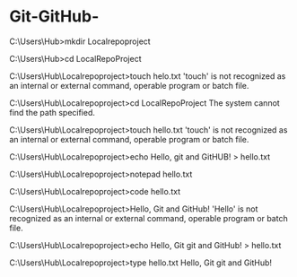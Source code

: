 # Git-GitHub-
C:\Users\Hub>mkdir Localrepoproject

C:\Users\Hub>cd LocalRepoProject

C:\Users\Hub\Localrepoproject>touch helo.txt
'touch' is not recognized as an internal or external command,
operable program or batch file.

C:\Users\Hub\Localrepoproject>cd LocalRepoProject
The system cannot find the path specified.

C:\Users\Hub\Localrepoproject>touch hello.txt
'touch' is not recognized as an internal or external command,
operable program or batch file.

C:\Users\Hub\Localrepoproject>echo Hello, git and GitHUB! > hello.txt

C:\Users\Hub\Localrepoproject>notepad hello.txt

C:\Users\Hub\Localrepoproject>code hello.txt

C:\Users\Hub\Localrepoproject>Hello, Git and GitHub!
'Hello' is not recognized as an internal or external command,
operable program or batch file.

C:\Users\Hub\Localrepoproject>echo Hello, Git git and GitHub! > hello.txt

C:\Users\Hub\Localrepoproject>type hello.txt
Hello, Git git and GitHub!

